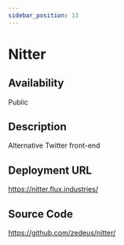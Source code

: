 ```yaml
---
sidebar_position: 13
---
```


# Nitter

## Availability
Public

## Description
Alternative Twitter front-end

## Deployment URL
https://nitter.flux.industries/

## Source Code
https://github.com/zedeus/nitter/